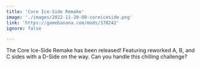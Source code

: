 ```yaml
---
title: 'Core Ice-Side Remake'
image: './images/2022-11-20-00-coreiceside.png'
link: 'https://gamebanana.com/mods/370242'
ignore: false

---
```


The Core Ice-Side Remake has been released! Featuring reworked A, B, and C sides with a D-Side on the way. Can you handle this chilling challenge?
